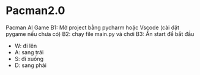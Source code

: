 # Pacman2.0
Pacman AI Game
B1: Mở project bằng pycharm hoặc Vscode (cài đặt pygame nếu chưa có)
B2: chạy file main.py và chơi
B3: Ấn start để bắt đầu
- W: đi lên
- A: sang trái
- S: đi xuống
- D: sang phải
